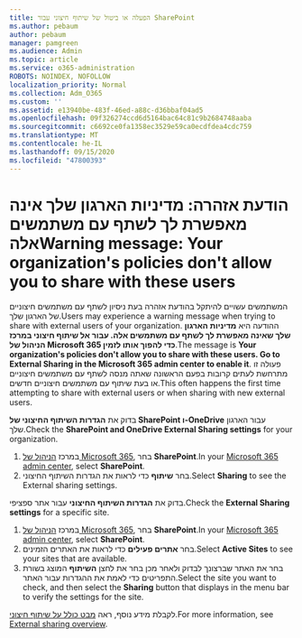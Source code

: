 ```yaml
---
title: הפעלה או ביטול של שיתוף חיצוני עבור SharePoint
ms.author: pebaum
author: pebaum
manager: pamgreen
ms.audience: Admin
ms.topic: article
ms.service: o365-administration
ROBOTS: NOINDEX, NOFOLLOW
localization_priority: Normal
ms.collection: Adm_O365
ms.custom: ''
ms.assetid: e13940be-483f-46ed-a88c-d36bbaf04ad5
ms.openlocfilehash: 09f326274ccd6d5164bac64c81c9b2684748aaba
ms.sourcegitcommit: c6692ce0fa1358ec3529e59ca0ecdfdea4cdc759
ms.translationtype: MT
ms.contentlocale: he-IL
ms.lasthandoff: 09/15/2020
ms.locfileid: "47800393"
---
```

# <a name="warning-message-your-organizations-policies-dont-allow-you-to-share-with-these-users"></a><span data-ttu-id="85d65-102">הודעת אזהרה: מדיניות הארגון שלך אינה מאפשרת לך לשתף עם משתמשים אלה</span><span class="sxs-lookup"><span data-stu-id="85d65-102">Warning message: Your organization's policies don't allow you to share with these users</span></span>

<span data-ttu-id="85d65-103">המשתמשים עשויים להיתקל בהודעת אזהרה בעת ניסיון לשתף עם משתמשים חיצוניים של הארגון שלך.</span><span class="sxs-lookup"><span data-stu-id="85d65-103">Users may experience a warning message when trying to share with external users of your organization.</span></span> <span data-ttu-id="85d65-104">ההודעה היא **מדיניות הארגון שלך שאינה מאפשרת לך לשתף עם משתמשים אלה. עבור אל שיתוף חיצוני במרכז הניהול של Microsoft 365 כדי להפוך אותו לזמין**.</span><span class="sxs-lookup"><span data-stu-id="85d65-104">The message is **Your organization's policies don't allow you to share with these users. Go to External Sharing in the Microsoft 365 admin center to enable it**.</span></span> <span data-ttu-id="85d65-105">פעולה זו מתרחשת לעתים קרובות בפעם הראשונה שאתה מנסה לשתף עם משתמשים חיצוניים או בעת שיתוף עם משתמשים חיצוניים חדשים.</span><span class="sxs-lookup"><span data-stu-id="85d65-105">This often happens the first time attempting to share with external users or when sharing with new external users.</span></span>

<span data-ttu-id="85d65-106">בדוק את **הגדרות השיתוף החיצוני של SharePoint ו-OneDrive** עבור הארגון שלך.</span><span class="sxs-lookup"><span data-stu-id="85d65-106">Check the **SharePoint and OneDrive External Sharing settings** for your organization.</span></span>

1. <span data-ttu-id="85d65-107">במרכז [הניהול של Microsoft 365](https://admin.microsoft.com/AdminPortal/Home#/homepage">https://admin.microsoft.com/), בחר **SharePoint**.</span><span class="sxs-lookup"><span data-stu-id="85d65-107">In your [Microsoft 365 admin center](https://admin.microsoft.com/AdminPortal/Home#/homepage">https://admin.microsoft.com/), select **SharePoint**.</span></span>
3. <span data-ttu-id="85d65-108">בחר **שיתוף** כדי לראות את הגדרות השיתוף החיצוני.</span><span class="sxs-lookup"><span data-stu-id="85d65-108">Select **Sharing** to see the External sharing settings.</span></span>

<span data-ttu-id="85d65-109">בדוק את **הגדרות השיתוף החיצוני** עבור אתר ספציפי.</span><span class="sxs-lookup"><span data-stu-id="85d65-109">Check the **External Sharing settings** for a specific site.</span></span>

1. <span data-ttu-id="85d65-110">במרכז [הניהול של Microsoft 365](https://admin.microsoft.com/AdminPortal/Home#/homepage">https://admin.microsoft.com/), בחר **SharePoint**.</span><span class="sxs-lookup"><span data-stu-id="85d65-110">In your [Microsoft 365 admin center](https://admin.microsoft.com/AdminPortal/Home#/homepage">https://admin.microsoft.com/), select **SharePoint**.</span></span>
2. <span data-ttu-id="85d65-111">בחר **אתרים פעילים** כדי לראות את האתרים הזמינים.</span><span class="sxs-lookup"><span data-stu-id="85d65-111">Select **Active Sites** to see your sites that are available.</span></span>
3. <span data-ttu-id="85d65-112">בחר את האתר שברצונך לבדוק ולאחר מכן בחר את לחצן **השיתוף** המוצג בשורת התפריטים כדי לאמת את ההגדרות עבור האתר.</span><span class="sxs-lookup"><span data-stu-id="85d65-112">Select the site you want to check, and then select the **Sharing** button that displays in the menu bar to verify the settings for the site.</span></span>

<span data-ttu-id="85d65-113">לקבלת מידע נוסף, ראה [מבט כולל על שיתוף חיצוני](https://docs.microsoft.com/sharepoint/external-sharing-overview).</span><span class="sxs-lookup"><span data-stu-id="85d65-113">For more information, see [External sharing overview](https://docs.microsoft.com/sharepoint/external-sharing-overview).</span></span>